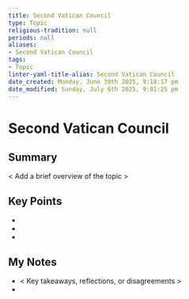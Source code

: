 ```yaml
---
title: Second Vatican Council
type: Topic
religious-tradition: null
periods: null
aliases:
- Second Vatican Council
tags:
- Topic
linter-yaml-title-alias: Second Vatican Council
date_created: Monday, June 30th 2025, 9:18:17 pm
date_modified: Sunday, July 6th 2025, 9:01:25 pm
---
```


# Second Vatican Council

## Summary
< Add a brief overview of the topic >

## Key Points
- 
- 
- 

## My Notes
- < Key takeaways, reflections, or disagreements >
- 